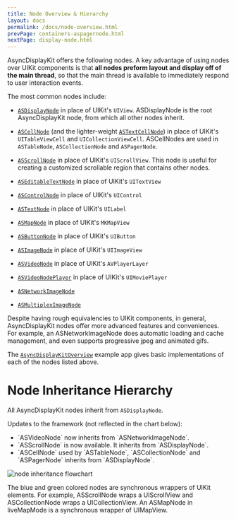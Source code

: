 ```yaml
---
title: Node Overview & Hierarchy
layout: docs
permalink: /docs/node-overview.html
prevPage: containers-aspagernode.html
nextPage: display-node.html
---
```


AsyncDisplayKit offers the following nodes.  A key advantage of using nodes over UIKit components is that **all nodes preform layout and display off of the main thread**, so that the main thread is available to immediately respond to user interaction events.  

The most common nodes include:

- <a href = "display-node.html">`ASDisplayNode`</a> in place of UIKit's `UIView`.  ASDisplayNode is the root AsyncDisplayKit node, from which all other nodes inherit.

- <a href = "cell-node.html">`ASCellNode`</a> (and the lighter-weight <a href = "text-cell-node.html">`ASTextCellNode`</a>) in place of UIKit's `UITableViewCell` and `UICollectionViewCell`.  ASCellNodes are used in `ASTableNode`, `ASCollectionNode` and `ASPagerNode`.

- <a href = "">`ASScrollNode`</a> in place of UIKit's `UIScrollView`.  This node is useful for creating a customized scrollable region that contains other nodes.

- <a href = "editable-text-node.html">`ASEditableTextNode`</a> in place of UIKit's `UITextView`

- <a href = "control-node.html">`ASControlNode`</a> in place of UIKit's `UIControl`

- <a href = "text-node.html">`ASTextNode`</a> in place of UIKit's `UILabel`

- <a href = "map-node.html">`ASMapNode`</a> in place of UIKit's `MKMapView`

- <a href = "button-node.html">`ASButtonNode`</a> in place of UIKit's `UIButton`

- <a href = "image-node.html">`ASImageNode`</a> in place of UIKit's `UIImageView`

- <a href = "video-node.html">`ASVideoNode`</a> in place of UIKit's `AVPlayerLayer`

- <a href = "">`ASVideoNodePlayer`</a> in place of UIKit's `UIMoviePlayer`

- <a href = "network-image-node.html">`ASNetworkImageNode`</a> 

- <a href = "multiplex-image-node.html">`ASMultiplexImageNode`</a> 

Despite having rough equivalencies to UIKit components, in general, AsyncDisplayKit nodes offer more advanced features and conveniences. For example, an ASNetworkImageNode does automatic loading and cache management, and even supports progressive jpeg and animated gifs. 

The <a href = "https://github.com/facebook/AsyncDisplayKit/tree/master/examples/AsyncDisplayKitOverview">`AsyncDisplayKitOverview`</a> example app gives basic implementations of each of the nodes listed above. 
 

# Node Inheritance Hierarchy 

All AsyncDisplayKit nodes inherit from `ASDisplayNode`.

Updates to the framework (not reflected in the chart below): 
<ul>
  <li>`ASVideoNode` now inherits from `ASNetworkImageNode`.</li>
  <li>`ASScrollNode` is now available. It inherits from `ASDisplayNode`.</li>
  <li>`ASCellNode` used by `ASTableNode`, `ASCollectionNode` and `ASPagerNode` inherits from `ASDisplayNode`.
</ul>
<img src="/static/node-hierarchy.PNG" alt="node inheritance flowchart">

The blue and green colored nodes are synchronous wrappers of UIKit elements.  For example, ASScrollNode wraps a UIScrollView and ASCollectionNode wraps a UICollectionView.  An ASMapNode in liveMapMode is a synchronous wrapper of UIMapView.


 
 
